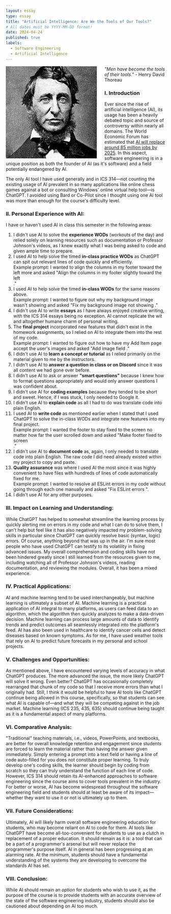 ```yaml
---
layout: essay
type: essay
title: "Artificial Intelligence: Are We the Tools of Our Tools?"
# All dates must be YYYY-MM-DD format!
date: 2024-04-24
published: true
labels:
  - Software Engineering
  - Artificial Intelligence
---
```

<p>
  <img style="margin-right: 1.5rem" align="left" height="auto" width="286" src="../img/thoreau.jpg" />
  <em>"Men have become the tools of their tools."</em> - Henry David Thoreau
</p>

### I. Introduction

  Ever since the rise of artificial intelligence (AI), its usage has been a heavily debated topic and source of controversy within nearly all domains. The World Economic Forum has estimated that [AI will replace around 85 million jobs by 2025](https://www.weforum.org/press/2020/10/recession-and-automation-changes-our-future-of-work-but-there-are-jobs-coming-report-says-52c5162fce/). In this aspect, software engineering is in a unique position as both the founder of AI (as it's software) and a field potentially endangered by AI.

The only AI tool I have used generally and in ICS 314—not counting the existing usage of AI prevalent in so many applications like online chess games against a bot or consulting Windows' online virtual help tool—is ChatGPT. I avoided using Bard or Co-Pilot since I thought using one AI tool was more than enough for the course's difficulty level.

### II. Personal Experience with AI:
I have or haven't used AI in class this semester in the following areas:

1. I didn't use AI to solve the **experience WODs** (workouts of the day) and relied solely on learning resources such as documentation or Professor Johnson's videos, as I knew exactly what I was being asked to code and given ample time to prepare.
2. I used AI to help solve the timed **in-class practice WODs** as ChatGPT can spit out relevant lines of code quickly and efficiently.\
   Example prompt: I wanted to align the columns in my footer toward the left more and asked "Align the columns in my footer slightly toward the left <footer code>."
3. I used AI to help solve the timed **in-class WODs** for the same reasons above.\
   Example prompt: I wanted to figure out why my background image wasn't showing and asked "Fix my background image not showing <landing page code and style.css code>."
4. I didn't use AI to write **essays** as I have always enjoyed creative writing, with the ICS 314 essays being no exception. AI cannot replicate the wit and altogether humane charm of personal writing.
5. The **final project** incorporated new features that didn't exist in the homework assignments, so I relied on AI to integrate them into the rest of my code.\
   Example prompt: I wanted to figure out how to have my Add Item page accept the user's images and asked "Add image field <Add Item page code and Lost Object component code>."
6. I didn't use AI to **learn a concept or tutorial** as I relied primarily on the material given to me by the instructors.
7. I didn't use AI to **answer a question in class or on Discord** since it was all content we had gone over before.
8. I didn't use AI to ask or answer **"smart questions"** because I knew how to format questions appropriately and would only answer questions I was confident about.
9. I didn't use AI for **coding examples** because they tended to be short and sweet. Hence, if I was stuck, I only needed to Google it.
10. I didn't use AI to **explain code** as all I had to do was translate code into plain English.
11. I used AI to **write code** as mentioned earlier when I stated that I used ChatGPT to solve the in-class WODs and integrate new features into my final project.\
    Example prompt: I wanted the footer to stay fixed to the screen no matter how far the user scrolled down and asked "Make footer fixed to screen <footer code>." 
12. I didn't use AI to **document code** as, again, I only needed to translate code into plain English. The raw code I did need already existed within my project to copy and paste.
13. **Quality assurance** was where I used AI the most since it was highly convenient to have files with hundreds of lines of code automatically fixed for me.\
    Example prompt: I wanted to resolve all ESLint errors in my code without going through each one manually and asked "Fix ESLint errors <file with ESLint errors>".
14. I didn't use AI for any other purposes.

### III. Impact on Learning and Understanding:

  While ChatGPT has helped to somewhat streamline the learning process by quickly alerting me on errors in my code and what I can do to solve them, I can't help but feel like it has also negatively impacted my problem-solving skills in particular since ChatGPT can quickly resolve basic (syntax, logic) errors. Of course, anything beyond that was up in the air. I'm sure most people who have used ChatGPT can testify to its volatility in fixing advanced issues. My overall comprehension and coding skills have not been hindered greatly since I still learned from the resources given to me, including watching all of Professor Johnson's videos, reading documentation, and reviewing the modules. Overall, it has been a mixed experience.

### IV. Practical Applications:

  AI and machine learning tend to be used interchangeably, but machine learning is ultimately a subset of AI. Machine learning is a practical application of AI integral to many platforms, as users can feed data to an algorithm, which the algorithm then quickly analyzes to make a data-driven decision. Machine learning can process large amounts of data to identify trends and predict outcomes all seamlessly integrated into the platform's feed. AI has also been used in healthcare to identify cancer cells and detect diseases based on known symptoms. As for me, I have used weather tools that rely on AI to predict future forecasts in my personal and school projects.

### V. Challenges and Opportunities:

  As mentioned above, I have encountered varying levels of accuracy in what ChatGPT produces. The more advanced the issue, the more likely ChatGPT will solve it wrong. Even better? ChatGPT has occasionally completely rearranged that chunk of my code so that I receive more errors than what I originally had. Still, I think it would be helpful to have AI tools like ChatGPT continue being allowed in this course, specifically, so that students can see what AI is capable of—and what they will be competing against in the job market. Machine learning (ICS 235, 435, 635) should continue being taught as it is a fundamental aspect of many platforms.

### VI. Comparative Analysis:

 "Traditional" teaching materials, i.e., videos, PowerPoints, and textbooks, are better for overall knowledge retention and engagement since students are forced to learn the material rather than having the answer given immediately. Simply entering a prompt into a text field or having a line of code auto-filled for you does not constitute proper learning. To truly develop one's coding skills, the learner should begin by coding from scratch so they can truly understand the function of each line of code. However, ICS 314 should retain its AI-enhanced approaches to software engineering since the course aims to cover tools prevalent in the industry. For better or worse, AI has become widespread throughout the software engineering field and students should at least be aware of its impact—whether they want to use it or not is ultimately up to them.

### VII. Future Considerations:

  Ultimately, AI will likely harm overall software engineering education for students, who may become reliant on AI to code for them. AI tools like ChatGPT have become all-too-convenient for students to use as a clutch in replacement of a proper education. It should remain as it is: a tool that can be a part of a programmer's arsenal but will never replace the programmer's purpose itself. AI in general has been progressing at an alarming rate. At the minimum, students should have a fundamental understanding of the systems they are developing to overcome the standards AI has set.

### VIII. Conclusion:

  While AI should remain an *option* for students who wish to use it, as the purpose of the course is to provide students with an accurate overview of the state of the software engineering industry, students should also be cautioned about depending on AI too much. 
